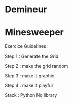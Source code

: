 # Demineur
# Minesweeper 



Exercice Guidelines : 


Step 1 : Generate the Grid 

Step 2 : make the grid random

Step 3 : make it graphic

Step 4 : make it playful



Stack : 
Python 
No library







